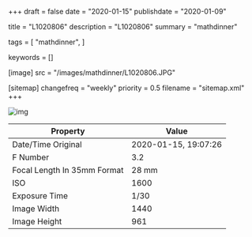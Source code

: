 +++
draft = false
date = "2020-01-15"
publishdate = "2020-01-09"

title = "L1020806"
description = "L1020806"
summary = "mathdinner"

tags = [
    "mathdinner",
]

keywords = []

[image]
    src = "/images/mathdinner/L1020806.JPG"

[sitemap]
    changefreq = "weekly"
    priority = 0.5
    filename = "sitemap.xml"
+++


![img](/images/mathdinner/L1020806.JPG)

Property | Value
---------|------
Date/Time Original              | 2020-01-15, 19:07:26
F Number                        | 3.2
Focal Length In 35mm Format     | 28 mm
ISO                             | 1600
Exposure Time                   | 1/30
Image Width                     | 1440
Image Height                    | 961
